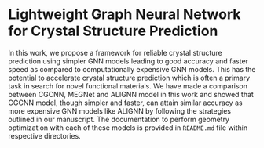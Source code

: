 # Lightweight Graph Neural Network for Crystal Structure Prediction
In this work, we propose a framework for reliable crystal structure prediction using simpler GNN models leading to good accuracy and faster speed as compared to computationally expensive GNN models. This has the potential to accelerate crystal structure prediction which is often a primary task in search for novel functional materials. We have made a comparison between CGCNN, MEGNet and ALIGNN model in this work and showed that CGCNN model, though simpler and faster, can attain similar accuracy as more expensive GNN models like ALIGNN by following the strategies outlined in our manuscript. The documentation to perform geometry optimization with each of these models is provided in `README.md` file within respective directories.
